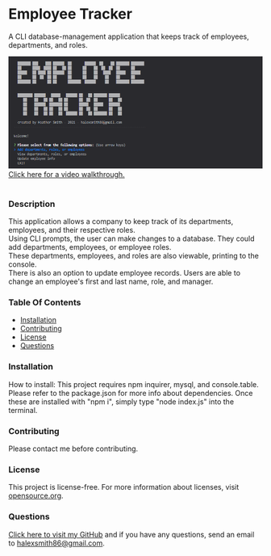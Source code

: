# Employee Tracker
A CLI database-management application that keeps track of employees, departments, and roles.

![screenshot of application](./Assets/screenshot.png?raw=true "screenshot of application banner and main menu")
[Click here for a video walkthrough.](https://drive.google.com/file/d/1ul94bVFGY2xdGDnfTi44n_N8mVYYKIQP/view)<br><br>

### Description
This application allows a company to keep track of its departments, employees, and their respective roles.
<br>
Using CLI prompts, the user can make changes to a database. They could add departments, employees, or employee roles.
<br>
These departments, employees, and roles are also viewable, printing to the console.
<br>
There is also an option to update employee records. Users are able to change an employee's first and last name, role, and manager.
<br>

### Table Of Contents
- [Installation](#Installation)
- [Contributing](#Contributing)
- [License](#License)
- [Questions](#Questions)

### Installation <a name="Installation"></a>
How to install: This project requires npm inquirer, mysql, and console.table. Please refer to the package.json for more info about dependencies. Once these are installed with "npm i", simply type "node index.js" into the terminal.

### Contributing <a name="Contributing"></a>
Please contact me before contributing.

### License <a name="License"></a>
This project is license-free.  For more information about licenses, visit [opensource.org](http://www.opensource.org).

### Questions  <a name="Questions"></a>
[Click here to visit my GitHub](http://github.com/sorengrey/)
and if you have any questions, send an email to halexsmith86@gmail.com.
